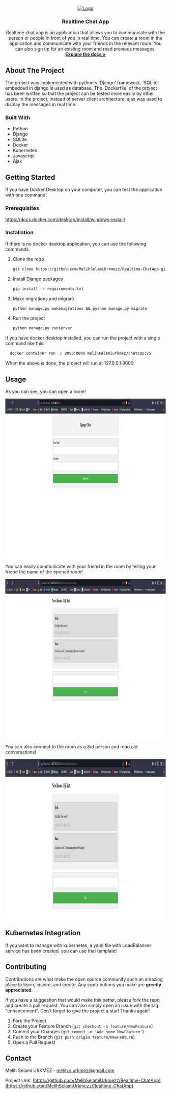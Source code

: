 

<!-- PROJECT LOGO -->
<br />
<div align="center">
  <a href="https://github.com/github_username/repo_name">
    <img src="https://t3.ftcdn.net/jpg/03/13/32/16/360_F_313321649_Sz7LZHKenwRtu3rFDbuyO28oJ7udepXw.jpg" alt="Logo" width="80" height="80">
  </a>

<h3 align="center">Realtime Chat App</h3>

  <p align="center">
    Realtime chat app is an application that allows you to communicate with the person or people in front of you in real time. You can create a room in the application and communicate with your friends in the relevant room. You can also sign up for an existing room and read previous messages.
    <br />
    <a href="https://github.com/MelihSelamiUrkmezz/Realtime-ChatApp"><strong>Explore the docs »</strong></a>
    <br />
  </p>
</div>


<!-- ABOUT THE PROJECT -->
## About The Project

The project was implemented with python's 'Django' framework. 'SQLite' embedded in django is used as database. The 'Dockerfile' of the project has been written so that the project can be tested more easily by other users. In the project, instead of server client architecture, ajax was used to display the messages in real time.





### Built With

* Python
* Django
* SQLite
* Docker
* Kubernetes
* Javascript
* Ajax






<!-- GETTING STARTED -->
## Getting Started

If you have Docker Desktop on your computer, you can test the application with one command!

### Prerequisites

https://docs.docker.com/desktop/install/windows-install/

### Installation

If there is no docker desktop application, you can use the following commands.


1. Clone the repo
   ```sh
   git clone https://github.com/MelihSelamiUrkmezz/Realtime-ChatApp.git
   ```
2. Install Django packages
   ```sh
   pip install -r requirements.txt
   ```
3. Make migrations and migrate 
   ```sh
   python manage.py makemigrations && python manage.py migrate
   ```
4. Run the project
   ```sh
   python manage.py runserver
   ```

If you have docker desktop installed, you can run the project with a single command like this!
 ```sh
   docker container run -p 8000:8000 melihselamiurkmez/chatapp:v5
   ```
When the above is done, the project will run at 127.0.0.1:8000.

<!-- USAGE EXAMPLES -->
## Usage

As you can see, you can open a room!

  <img src="https://github.com/MelihSelamiUrkmezz/Realtime-ChatApp/blob/main/Project%20Images/Screenshot_1.png" alt="Logo" width="900" height="500">


You can easily communicate with your friend in the room by telling your friend the name of the opened room!

  <img src="https://github.com/MelihSelamiUrkmezz/Realtime-ChatApp/blob/main/Project%20Images/Screenshot_2.png" alt="Logo" width="900" height="500">


You can also connect to the room as a 3rd person and read old conversations!

   <img src="https://github.com/MelihSelamiUrkmezz/Realtime-ChatApp/blob/main/Project%20Images/Screenshot_3.png" alt="Logo" width="900" height="500">

## Kubernetes Integration


If you want to manage with kubernetes, a yaml file with LoadBalancer service has been created. you can use that template!


<!-- CONTRIBUTING -->
## Contributing

Contributions are what make the open source community such an amazing place to learn, inspire, and create. Any contributions you make are **greatly appreciated**.

If you have a suggestion that would make this better, please fork the repo and create a pull request. You can also simply open an issue with the tag "enhancement".
Don't forget to give the project a star! Thanks again!

1. Fork the Project
2. Create your Feature Branch (`git checkout -b feature/NewFeature`)
3. Commit your Changes (`git commit -m 'Add some NewFeature'`)
4. Push to the Branch (`git push origin feature/NewFeature`)
5. Open a Pull Request







<!-- CONTACT -->
## Contact

Melih Selami URKMEZ - melih.s.urkmez@gmail.com

Project Link: [https://github.com/MelihSelamiUrkmezz/Realtime-ChatApp](https://github.com/MelihSelamiUrkmezz/Realtime-ChatApp)






